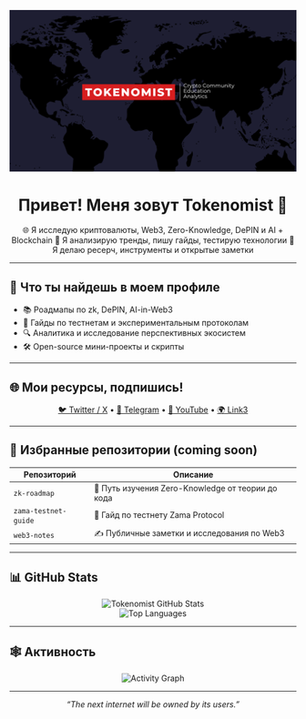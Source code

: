<p align="center">
  <img src="https://raw.githubusercontent.com/Tokenomist/Tokenomist/main/TOKENOMIST.png" alt="Tokenomist Banner" />
</p>

<h1 align="center"> Привет! Меня зовут Tokenomist 👋 </h1>

<p align="center">
🌐 Я исследую криптовалюты, Web3, Zero-Knowledge, DePIN и AI + Blockchain  
🧠 Я анализирую тренды, пишу гайды, тестирую технологии  
🎯 Я делаю ресерч, инструменты и открытые заметки
</p>

---

## 🚀 Что ты найдешь в моем профиле

- 📚 Роадмапы по zk, DePIN, AI-in-Web3
- 🧪 Гайды по тестнетам и экспериментальным протоколам
- 🔍 Аналитика и исследование перспективных экосистем
- 🛠️ Open-source мини-проекты и скрипты

---

## 🌐 Мои ресурсы, подпишись!

<p align="center">
  <a href="https://x.com/info_tokenomist">🐦 Twitter / X</a> •
  <a href="https://t.me/info_tokenomist">💬 Telegram</a> •
  <a href="https://www.youtube.com/@TOKENOMIST">🎥 YouTube</a> •
  <a href="https://link3.to/tokenomist">🌍 Link3</a>
</p>

---

## 📌 Избранные репозитории (coming soon)

| Репозиторий | Описание |
|------------|----------|
| `zk-roadmap` | 📘 Путь изучения Zero-Knowledge от теории до кода |
| `zama-testnet-guide` | 🧪 Гайд по тестнету Zama Protocol |
| `web3-notes` | ✍️ Публичные заметки и исследования по Web3 |

---

## 📊 GitHub Stats

<p align="center">
  <img src="https://github-readme-stats.vercel.app/api?username=Tokenomist&show_icons=true&theme=transparent" alt="Tokenomist GitHub Stats" />
  <br>
  <img src="https://github-readme-stats.vercel.app/api/top-langs/?username=Tokenomist&layout=compact&theme=transparent" alt="Top Languages" />
</p>

---

## 🕸️ Активность

<p align="center">
  <img src="https://github-readme-activity-graph.vercel.app/graph?username=Tokenomist&theme=github-compact" alt="Activity Graph" />
</p>

---

<p align="center">
  <i>“The next internet will be owned by its users.”</i>
</p>

<!--
**Tokenomist/Tokenomist** is a ✨ _special_ ✨ repository because its `README.md` (this file) appears on your GitHub profile.

Here are some ideas to get you started:

- 🔭 I’m currently working on ...
- 🌱 I’m currently learning ...
- 👯 I’m looking to collaborate on ...
- 🤔 I’m looking for help with ...
- 💬 Ask me about ...
- 📫 How to reach me: ...
- 😄 Pronouns: ...
- ⚡ Fun fact: ...
-->
